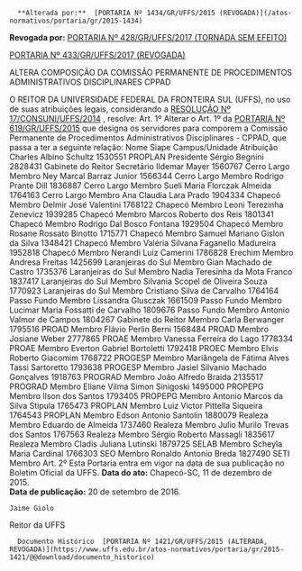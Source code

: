      **Alterada por:**  [PORTARIA Nº 1434/GR/UFFS/2015 (REVOGADA)](/atos-normativos/portaria/gr/2015-1434) 

 **Revogada por:**  [PORTARIA Nº 428/GR/UFFS/2017 (TORNADA SEM EFEITO)](/atos-normativos/portaria/gr/2017-0428) 

  [PORTARIA Nº 433/GR/UFFS/2017 (REVOGADA)](/atos-normativos/portaria/gr/2017-0433) 

   ALTERA COMPOSIÇÃO DA COMISSÃO PERMANENTE DE PROCEDIMENTOS ADMINISTRATIVOS DISCIPLINARES CPPAD  

 O REITOR DA UNIVERSIDADE FEDERAL DA FRONTEIRA SUL (UFFS), no uso de suas atribuições legais, considerando a [RESOLUÇÃO Nº 17/CONSUNI/UFFS/2014](https://www.uffs.edu.br/atos-normativos/resolucao/consuni/2014-0017)  , resolve:  Art. 1º Alterar o Art. 1º da [PORTARIA Nº 619/GR/UFFS/2015](https://www.uffs.edu.br/atos-normativos/portaria/gr/2015-0619)  que designa os servidores para comporem a Comissão Permanente de Procedimentos Administrativos Disciplinares - CPPAD, que passa a ter a seguinte relação:      Nome    Siape    Campus/Unidade    Atribuição      Charles Albino Schultz    1530551    PROPLAN    Presidente      Sérgio Begnini    2828431    Gabinete do Reitor    Secretário      Ildemar Mayer    1560767    Cerro Largo    Membro      Ney Marcal Barraz Junior    1566344    Cerro Largo    Membro      Rodrigo Prante Dill    1836887    Cerro Largo    Membro      Sueli Maria Florczak Almeida    1764163    Cerro Largo    Membro      Ana Claudia Lara Prado    1904334    Chapecó    Membro      Delmir José Valentini    1768122    Chapecó    Membro      Leoni Terezinha Zenevicz    1939285    Chapecó    Membro      Marcos Roberto dos Reis    1801341    Chapecó    Membro      Rodrigo Dal Bosco Fontana    1929504    Chapecó    Membro      Rosane Rossato Binotto    1715771    Chapecó    Membro      Samuel Mariano Gislon da Silva    1348421    Chapecó    Membro      Valéria Silvana Faganello Madureira    1952818    Chapecó    Membro      Nerandi Luiz Camerini    1786828    Erechim    Membro      Andresa Freitas    1425699    Laranjeiras do Sul    Membro      Gian Machado de Castro    1735376    Laranjeiras do Sul    Membro      Nadia Teresinha da Mota Franco    1837417    Laranjeiras do Sul    Membro      Silvania Scopel de Oliveira Souza    1770923    Laranjeiras do Sul    Membro      Cristiano Silva de Carvalho    1764164    Passo Fundo    Membro      Lissandra Glusczak    1661509    Passo Fundo    Membro      Lucimar Maria Fossatti de Carvalho    1809676    Passo Fundo    Membro      Antonio Valmor de Campos    1804267    Gabinete do Reitor    Membro      Carla Berwanger    1795516    PROAD    Membro      Flávio Perlin Berni    1568484    PROAD    Membro      Josiane Weber    2777865    PROAE    Membro      Vanessa Ferreira do Lago    1778334    PROAE    Membro      Everton Gabriel Bortoletti    1792418    PROEC    Membro      Elvis Roberto Giacomim    1768722    PROGESP    Membro      Mariângela de Fátima Alves Tassi Sartoretto    1793638    PROGESP    Membro      Jasiel Silvanio Machado Gonçalves    1918763    PROGRAD    Membro      João Alfredo Braida    2135517    PROGRAD    Membro      Eliane Vilma Simon Sinigoski    1495000    PROPEPG    Membro      Ilson dos Santos    1793405    PROPEPG    Membro      Antonio Marcos da Silva Stipula    1765473    PROPLAN    Membro      Luiz Victor Pittella Siqueira    1764543    PROPLAN    Membro      Edson Antonio Santolin    1880079    Realeza    Membro      Eduardo de Almeida    1737460    Realeza    Membro      Julio Murilo Trevas dos Santos    1767563    Realeza    Membro      Sérgio Roberto Massagli    1835617    Realeza    Membro      Cladis Juliana Lutinski    1879725    SELAB    Membro      Scheyla Maria Cardinal    1766303    SEO    Membro      Ronaldo Antonio Breda    1827490    SETI    Membro        Art. 2º Esta Portaria entra em vigor na data de sua publicação no Boletim Oficial da UFFS.       **Data do ato:** Chapecó-SC, 11 de dezembro de 2015.   
 **Data de publicação:**  20 de setembro de 2016. 

    Jaime Giolo   
 Reitor da UFFS 

      Documento Histórico  [PORTARIA Nº 1421/GR/UFFS/2015 (ALTERADA, REVOGADA)](https://www.uffs.edu.br/atos-normativos/portaria/gr/2015-1421/@@download/documento_historico)     
      